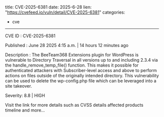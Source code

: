  
title: CVE-2025-6381
date: 2025-6-28
lien: "https://cvefeed.io/vuln/detail/CVE-2025-6381"
categories:
  - cve
---

CVE ID : CVE-2025-6381

Published :  June 28
2025
4:15 a.m. | 14 hours
12 minutes ago

Description : The BeeTeam368 Extensions plugin for WordPress is vulnerable to Directory Traversal in all versions up to
and including
2.3.4 via the handle_remove_temp_file() function. This makes it possible for authenticated attackers
with Subscriber-level access and above
to perform actions on files outside of the originally intended directory. This vulnerability can be used to delete the wp-config.php file
which can be leveraged into a site takeover.

Severity: 8.8 | HIGH

Visit the link for more details
such as CVSS details
affected products
timeline
and more...
